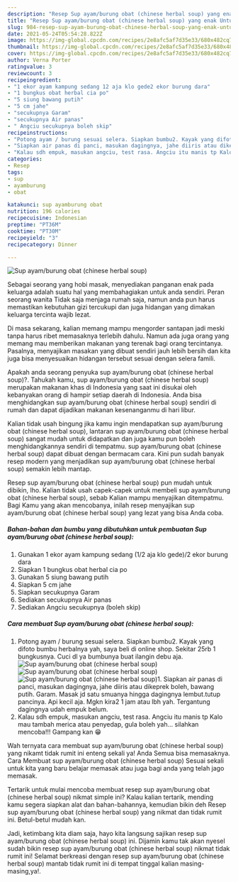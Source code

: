 ```yaml
---
description: "Resep Sup ayam/burung obat (chinese herbal soup) yang enak Untuk Jualan"
title: "Resep Sup ayam/burung obat (chinese herbal soup) yang enak Untuk Jualan"
slug: 984-resep-sup-ayam-burung-obat-chinese-herbal-soup-yang-enak-untuk-jualan
date: 2021-05-24T05:54:28.822Z
image: https://img-global.cpcdn.com/recipes/2e8afc5af7d35e33/680x482cq70/sup-ayamburung-obat-chinese-herbal-soup-foto-resep-utama.jpg
thumbnail: https://img-global.cpcdn.com/recipes/2e8afc5af7d35e33/680x482cq70/sup-ayamburung-obat-chinese-herbal-soup-foto-resep-utama.jpg
cover: https://img-global.cpcdn.com/recipes/2e8afc5af7d35e33/680x482cq70/sup-ayamburung-obat-chinese-herbal-soup-foto-resep-utama.jpg
author: Verna Porter
ratingvalue: 3
reviewcount: 3
recipeingredient:
- "1 ekor ayam kampung sedang 12 aja klo gede2 ekor burung dara"
- "1 bungkus obat herbal cia po"
- "5 siung bawang putih"
- "5 cm jahe"
- "secukupnya Garam"
- "secukupnya Air panas"
- " Angciu secukupnya boleh skip"
recipeinstructions:
- "Potong ayam / burung sesuai selera. Siapkan bumbu2. Kayak yang difoto bumbu herbalnya yah, saya beli di online shop. Sekitar 25rb 1 bungkusnya. Cuci dl ya bumbunya buat ilangin debu aja."
- "Siapkan air panas di panci, masukan dagingnya, jahe diiris atau dikeprek boleh, bawang putih. Garam. Masak jd satu smuanya hingga dagingnya lembut.tutup pancinya. Api kecil aja. Mgkn kira2 1 jam atau lbh yah. Tergantung dagingnya udah empuk belum."
- "Kalau sdh empuk, masukan angciu, test rasa. Angciu itu manis tp Kalo mau tambah merica atau penyedap, gula boleh yah... silahkan mencoba!!! Gampang kan 😁"
categories:
- Resep
tags:
- sup
- ayamburung
- obat

katakunci: sup ayamburung obat 
nutrition: 196 calories
recipecuisine: Indonesian
preptime: "PT36M"
cooktime: "PT30M"
recipeyield: "3"
recipecategory: Dinner

---
```



![Sup ayam/burung obat (chinese herbal soup)](https://img-global.cpcdn.com/recipes/2e8afc5af7d35e33/680x482cq70/sup-ayamburung-obat-chinese-herbal-soup-foto-resep-utama.jpg)

Sebagai seorang yang hobi masak, menyediakan panganan enak pada keluarga adalah suatu hal yang membahagiakan untuk anda sendiri. Peran seorang  wanita Tidak saja menjaga rumah saja, namun anda pun harus memastikan kebutuhan gizi tercukupi dan juga hidangan yang dimakan keluarga tercinta wajib lezat.

Di masa  sekarang, kalian memang mampu mengorder santapan jadi meski tanpa harus ribet memasaknya terlebih dahulu. Namun ada juga orang yang memang mau memberikan makanan yang terenak bagi orang tercintanya. Pasalnya, menyajikan masakan yang dibuat sendiri jauh lebih bersih dan kita juga bisa menyesuaikan hidangan tersebut sesuai dengan selera famili. 



Apakah anda seorang penyuka sup ayam/burung obat (chinese herbal soup)?. Tahukah kamu, sup ayam/burung obat (chinese herbal soup) merupakan makanan khas di Indonesia yang saat ini disukai oleh kebanyakan orang di hampir setiap daerah di Indonesia. Anda bisa menghidangkan sup ayam/burung obat (chinese herbal soup) sendiri di rumah dan dapat dijadikan makanan kesenanganmu di hari libur.

Kalian tidak usah bingung jika kamu ingin mendapatkan sup ayam/burung obat (chinese herbal soup), lantaran sup ayam/burung obat (chinese herbal soup) sangat mudah untuk didapatkan dan juga kamu pun boleh menghidangkannya sendiri di tempatmu. sup ayam/burung obat (chinese herbal soup) dapat dibuat dengan bermacam cara. Kini pun sudah banyak resep modern yang menjadikan sup ayam/burung obat (chinese herbal soup) semakin lebih mantap.

Resep sup ayam/burung obat (chinese herbal soup) pun mudah untuk dibikin, lho. Kalian tidak usah capek-capek untuk membeli sup ayam/burung obat (chinese herbal soup), sebab Kalian mampu menyajikan ditempatmu. Bagi Kamu yang akan mencobanya, inilah resep menyajikan sup ayam/burung obat (chinese herbal soup) yang lezat yang bisa Anda coba.

<!--inarticleads1-->

##### Bahan-bahan dan bumbu yang dibutuhkan untuk pembuatan Sup ayam/burung obat (chinese herbal soup):

1. Gunakan 1 ekor ayam kampung sedang (1/2 aja klo gede)/2 ekor burung dara
1. Siapkan 1 bungkus obat herbal cia po
1. Gunakan 5 siung bawang putih
1. Siapkan 5 cm jahe
1. Siapkan secukupnya Garam
1. Sediakan secukupnya Air panas
1. Sediakan  Angciu secukupnya (boleh skip)




<!--inarticleads2-->

##### Cara membuat Sup ayam/burung obat (chinese herbal soup):

1. Potong ayam / burung sesuai selera. Siapkan bumbu2. Kayak yang difoto bumbu herbalnya yah, saya beli di online shop. Sekitar 25rb 1 bungkusnya. Cuci dl ya bumbunya buat ilangin debu aja.
<img src="https://img-global.cpcdn.com/steps/22f9fa0c2bf22ab4/160x128cq70/sup-ayamburung-obat-chinese-herbal-soup-langkah-memasak-1-foto.jpg" alt="Sup ayam/burung obat (chinese herbal soup)"><img src="https://img-global.cpcdn.com/steps/3ab77844ec9c5928/160x128cq70/sup-ayamburung-obat-chinese-herbal-soup-langkah-memasak-1-foto.jpg" alt="Sup ayam/burung obat (chinese herbal soup)"><img src="https://img-global.cpcdn.com/steps/86addaa8cb26b13d/160x128cq70/sup-ayamburung-obat-chinese-herbal-soup-langkah-memasak-1-foto.jpg" alt="Sup ayam/burung obat (chinese herbal soup)">1. Siapkan air panas di panci, masukan dagingnya, jahe diiris atau dikeprek boleh, bawang putih. Garam. Masak jd satu smuanya hingga dagingnya lembut.tutup pancinya. Api kecil aja. Mgkn kira2 1 jam atau lbh yah. Tergantung dagingnya udah empuk belum.
1. Kalau sdh empuk, masukan angciu, test rasa. Angciu itu manis tp Kalo mau tambah merica atau penyedap, gula boleh yah... silahkan mencoba!!! Gampang kan 😁




Wah ternyata cara membuat sup ayam/burung obat (chinese herbal soup) yang nikamt tidak rumit ini enteng sekali ya! Anda Semua bisa memasaknya. Cara Membuat sup ayam/burung obat (chinese herbal soup) Sesuai sekali untuk kita yang baru belajar memasak atau juga bagi anda yang telah jago memasak.

Tertarik untuk mulai mencoba membuat resep sup ayam/burung obat (chinese herbal soup) nikmat simple ini? Kalau kalian tertarik, mending kamu segera siapkan alat dan bahan-bahannya, kemudian bikin deh Resep sup ayam/burung obat (chinese herbal soup) yang nikmat dan tidak rumit ini. Betul-betul mudah kan. 

Jadi, ketimbang kita diam saja, hayo kita langsung sajikan resep sup ayam/burung obat (chinese herbal soup) ini. Dijamin kamu tak akan nyesel sudah bikin resep sup ayam/burung obat (chinese herbal soup) nikmat tidak rumit ini! Selamat berkreasi dengan resep sup ayam/burung obat (chinese herbal soup) mantab tidak rumit ini di tempat tinggal kalian masing-masing,ya!.

